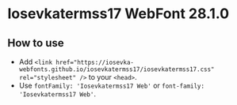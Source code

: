 # Iosevkatermss17 WebFont 28.1.0

## How to use

- Add `<link href="https://iosevka-webfonts.github.io/iosevkatermss17/iosevkatermss17.css" rel="stylesheet" />` to your `<head>`.
- Use `fontFamily: 'Iosevkatermss17 Web'` or `font-family: 'Iosevkatermss17 Web'`.
